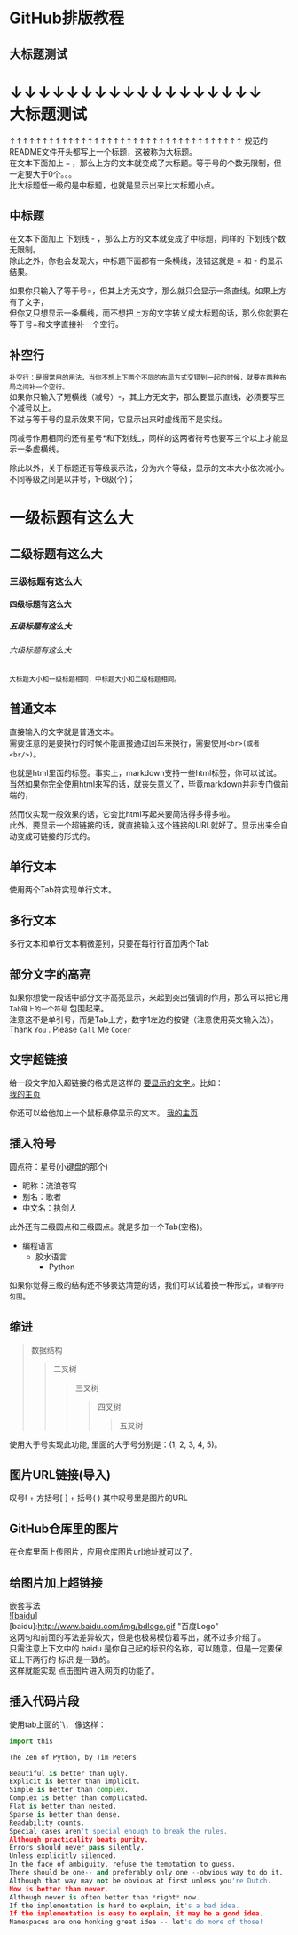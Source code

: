 GitHub排版教程  
====


## 大标题测试  
↓↓↓↓↓↓↓↓↓↓↓↓↓↓↓↓↓↓  
大标题测试  
====  
↑↑↑↑↑↑↑↑↑↑↑↑↑↑↑↑↑↑↑↑↑↑↑↑↑↑↑↑↑↑↑↑↑↑↑↑
规范的README文件开头都写上一个标题，这被称为大标题。  
在文本下面加上 `=` ，那么上方的文本就变成了大标题。等于号的个数无限制，但一定要大于0个。。。  
比大标题低一级的是中标题，也就是显示出来比大标题小点。  


中标题    
------
在文本下面加上 下划线 - ，那么上方的文本就变成了中标题，同样的 下划线个数无限制。  
除此之外，你也会发现大，中标题下面都有一条横线，没错这就是 = 和 - 的显示结果。

如果你只输入了等于号=，但其上方无文字，那么就只会显示一条直线。如果上方有了文字，  
但你又只想显示一条横线，而不想把上方的文字转义成大标题的话，那么你就要在等于号=和文字直接补一个空行。 


## 补空行  
`补空行：是很常用的用法，当你不想上下两个不同的布局方式交错到一起的时候，就要在两种布局之间补一个空行。`  
如果你只输入了短横线（减号）-，其上方无文字，那么要显示直线，必须要写三个减号以上。  
不过与等于号的显示效果不同，它显示出来时虚线而不是实线。

同减号作用相同的还有星号*和下划线_，同样的这两者符号也要写三个以上才能显示一条虚横线。  

除此以外，关于标题还有等级表示法，分为六个等级，显示的文本大小依次减小。  
不同等级之间是以井号，1-6级(个)；  
# 一级标题有这么大  
## 二级标题有这么大  
### 三级标题有这么大  
#### 四级标题有这么大  
##### 五级标题有这么大  
###### 六级标题有这么大  
`大标题大小和一级标题相同，中标题大小和二级标题相同。`


## 普通文本  
直接输入的文字就是普通文本。  
需要注意的是要换行的时候不能直接通过回车来换行，需要使用`<br>(或者<br/>)`。 

也就是html里面的标签。事实上，markdown支持一些html标签，你可以试试。  
当然如果你完全使用html来写的话，就丧失意义了，毕竟markdown并非专门做前端的，  

然而仅实现一般效果的话，它会比html写起来要简洁得多得多啦。  
此外，要显示一个超链接的话，就直接输入这个链接的URL就好了。显示出来会自动变成可链接的形式的。


## 单行文本  
使用两个Tab符实现单行文本。  


## 多行文本  
多行文本和单行文本稍微差别，只要在每行行首加两个Tab  


## 部分文字的高亮  
如果你想使一段话中部分文字高亮显示，来起到突出强调的作用，那么可以把它用 `Tab键上的一个符号` 包围起来。  
注意这不是单引号，而是Tab上方，数字1左边的按键（注意使用英文输入法）。  
Thank `You` . Please `Call` Me `Coder`  


## 文字超链接  
给一段文字加入超链接的格式是这样的 [ 要显示的文字 ]( 链接的地址 )。比如：  
[我的主页](https://github.com/KissMyLady)  

你还可以给他加上一个鼠标悬停显示的文本。
[我的主页](https://github.com/KissMyLady"悬停显示")  


## 插入符号  
圆点符：星号(小键盘的那个)    
* 昵称：流浪苍穹  
* 别名：歌者  
* 中文名：执剑人    

此外还有二级圆点和三级圆点。就是多加一个Tab(空格)。  
* 编程语言  
    * 胶水语言  
        * Python  

如果你觉得三级的结构还不够表达清楚的话，我们可以试着换一种形式，`请看字符包围`。  


## 缩进  
>数据结构  
>>二叉树  
>>>三叉树  
>>>>四叉树  
>>>>>五叉树 

使用大于号实现此功能, 里面的大于号分别是：(1, 2, 3, 4, 5)。  


## 图片URL链接(导入)  
叹号! + 方括号[ ] + 括号( ) 其中叹号里是图片的URL  


## GitHub仓库里的图片  
在仓库里面上传图片，应用仓库图片url地址就可以了。  


## 给图片加上超链接  
嵌套写法  
[![baidu]](http://baidu.com)  
[baidu]:http://www.baidu.com/img/bdlogo.gif "百度Logo"  
这两句和前面的写法差异较大，但是也极易模仿着写出，就不过多介绍了。  
只需注意上下文中的 baidu 是你自己起的标识的名称，可以随意，但是一定要保证上下两行的 标识 是一致的。  
这样就能实现 点击图片进入网页的功能了。  


## 插入代码片段  
使用tab上面的\`\， 像这样：  
```Python
import this 

The Zen of Python, by Tim Peters

Beautiful is better than ugly.
Explicit is better than implicit.
Simple is better than complex.
Complex is better than complicated.
Flat is better than nested.
Sparse is better than dense.
Readability counts.
Special cases aren't special enough to break the rules.
Although practicality beats purity.
Errors should never pass silently.
Unless explicitly silenced.
In the face of ambiguity, refuse the temptation to guess.
There should be one-- and preferably only one --obvious way to do it.
Although that way may not be obvious at first unless you're Dutch.
Now is better than never.
Although never is often better than *right* now.
If the implementation is hard to explain, it's a bad idea.
If the implementation is easy to explain, it may be a good idea.
Namespaces are one honking great idea -- let's do more of those!

```



 
 
